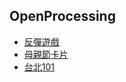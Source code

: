 
## OpenProcessing

- [反彈遊戲](https://github.com/janice880624/project/tree/main/Breakout%20clone)
- [母親節卡片](https://github.com/janice880624/project/tree/main/motherday)
- [台北101](https://github.com/janice880624/project/tree/main/taipei%20101)
